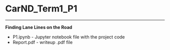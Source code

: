 # CarND_Term1_P1

---

**Finding Lane Lines on the Road**

* P1.ipynb - Jupyter notebook file with the project code
* Report.pdf - writeup .pdf file
